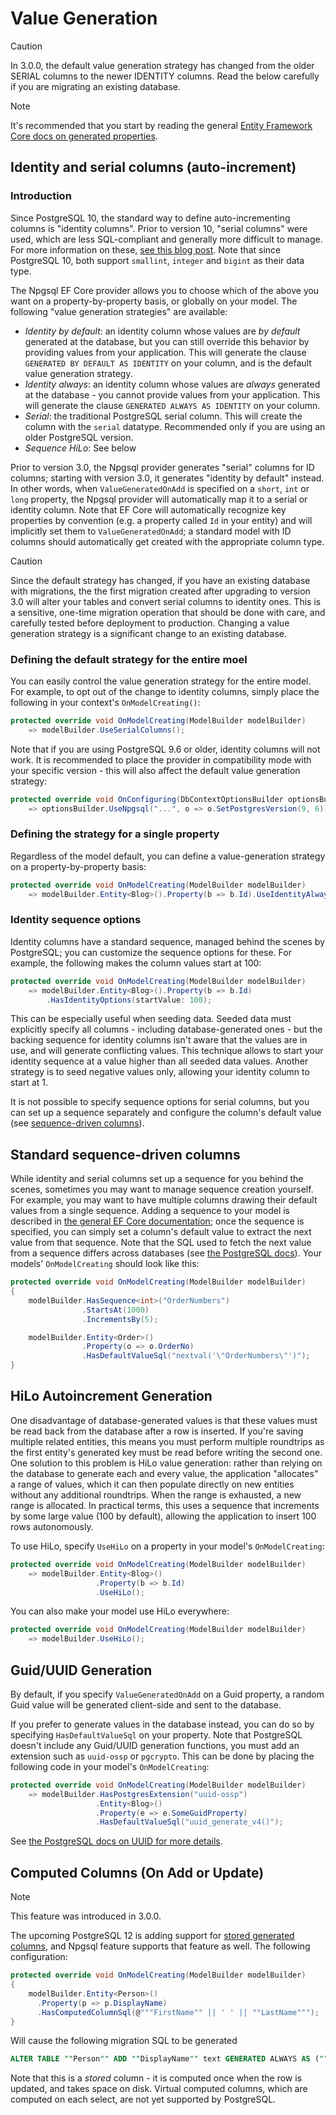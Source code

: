# Value Generation

> [!CAUTION]
> In 3.0.0, the default value generation strategy has changed from the older SERIAL columns to the newer IDENTITY columns. Read the below carefully if you are migrating an existing database.

> [!NOTE]
> It's recommended that you start by reading the general [Entity Framework Core docs on generated properties](https://docs.microsoft.com/en-us/ef/core/modeling/generated-properties).

## Identity and serial columns (auto-increment)

### Introduction

Since PostgreSQL 10, the standard way to define auto-incrementing columns is "identity columns". Prior to version 10, "serial columns" were used, which are less SQL-compliant and generally more difficult to manage. For more information on these, [see this blog post](https://blog.2ndquadrant.com/postgresql-10-identity-columns/). Note that since PostgreSQL 10, both support `smallint`, `integer` and `bigint` as their data type.

The Npgsql EF Core provider allows you to choose which of the above you want on a property-by-property basis, or globally on your model. The following "value generation strategies" are available:

* *Identity by default*: an identity column whose values are *by default* generated at the database, but you can still override this behavior by providing values from your application. This will generate the clause `GENERATED BY DEFAULT AS IDENTITY` on your column, and is the default value generation strategy.
* *Identity always*: an identity column whose values are *always* generated at the database - you cannot provide values from your application. This will generate the clause `GENERATED ALWAYS AS IDENTITY` on your column.
* *Serial*: the traditional PostgreSQL serial column. This will create the column with the `serial` datatype. Recommended only if you are using an older PostgreSQL version.
* *Sequence HiLo*: See below

Prior to version 3.0, the Npgsql provider generates "serial" columns for ID columns; starting with version 3.0, it generates "identity by default" instead. In other words, when `ValueGeneratedOnAdd` is specified on a `short`, `int` or `long` property, the Npgsql provider will automatically map it to a serial or identity column. Note that EF Core will automatically recognize key properties by convention (e.g. a property called `Id` in your entity) and will implicitly set them to `ValueGeneratedOnAdd`; a standard model with ID columns should automatically get created with the appropriate column type.

> [!CAUTION]
> Since the default strategy has changed, if you have an existing database with migrations, the the first migration created after upgrading to version 3.0 will alter your tables and convert serial columns to identity ones. This is a sensitive, one-time migration operation that should be done with care, and carefully tested before deployment to production. Changing a value generation strategy is a significant change to an existing database.

### Defining the default strategy for the entire moel

You can easily control the value generation strategy for the entire model. For example, to opt out of the change to identity columns, simply place the following in your context's `OnModelCreating()`:

```c#
protected override void OnModelCreating(ModelBuilder modelBuilder)
    => modelBuilder.UseSerialColumns();
```

Note that if you are using PostgreSQL 9.6 or older, identity columns will not work. It is recommended to place the provider in compatibility mode with your specific version - this will also affect the default value generation strategy:

```c#
protected override void OnConfiguring(DbContextOptionsBuilder optionsBuilder)
    => optionsBuilder.UseNpgsql("...", o => o.SetPostgresVersion(9, 6));
```

### Defining the strategy for a single property

Regardless of the model default, you can define a value-generation strategy on a property-by-property basis:

```c#
protected override void OnModelCreating(ModelBuilder modelBuilder)
    => modelBuilder.Entity<Blog>().Property(b => b.Id).UseIdentityAlwaysColumn();
```

### Identity sequence options

Identity columns have a standard sequence, managed behind the scenes by PostgreSQL; you can customize the sequence options for these. For example, the following makes the column values start at 100:

```c#
protected override void OnModelCreating(ModelBuilder modelBuilder)
    => modelBuilder.Entity<Blog>().Property(b => b.Id)
        .HasIdentityOptions(startValue: 100);
```

This can be especially useful when seeding data. Seeded data must explicitly specify all columns - including database-generated ones - but the backing sequence for identity columns isn't aware that the values are in use, and will generate conflicting values. This technique allows to start your identity sequence at a value higher than all seeded data values. Another strategy is to seed negative values only, allowing your identity column to start at 1.

It is not possible to specify sequence options for serial columns, but you can set up a sequence separately and configure the column's default value (see [sequence-driven columns](#standard-sequence-driven-columns)).

## Standard sequence-driven columns

While identity and serial columns set up a sequence for you behind the scenes, sometimes you may want to manage sequence creation yourself. For example, you may want to have multiple columns drawing their default values from a single sequence. Adding a sequence to your model is described in [the general EF Core documentation](https://docs.microsoft.com/ef/core/modeling/relational/sequences); once the sequence is specified, you can simply set a column's default value to extract the next value from that sequence. Note that the SQL used to fetch the next value from a sequence differs across databases (see [the PostgreSQL docs](https://www.postgresql.org/docs/current/static/functions-sequence.html)). Your models' `OnModelCreating` should look like this:

```c#
protected override void OnModelCreating(ModelBuilder modelBuilder)
{
    modelBuilder.HasSequence<int>("OrderNumbers")
                .StartsAt(1000)
                .IncrementsBy(5);

    modelBuilder.Entity<Order>()
                .Property(o => o.OrderNo)
                .HasDefaultValueSql("nextval('\"OrderNumbers\"')");
}
```

## HiLo Autoincrement Generation

One disadvantage of database-generated values is that these values must be read back from the database after a row is inserted. If you're saving multiple related entities, this means you must perform multiple roundtrips as the first entity's generated key must be read before writing the second one. One solution to this problem is HiLo value generation: rather than relying on the database to generate each and every value, the application "allocates" a range of values, which it can then populate directly on new entities without any additional roundtrips. When the range is exhausted, a new range is allocated. In practical terms, this uses a sequence that increments by some large value (100 by default), allowing the application to insert 100 rows autonomously.

To use HiLo, specify `UseHiLo` on a property in your model's `OnModelCreating`:

```c#
protected override void OnModelCreating(ModelBuilder modelBuilder)
    => modelBuilder.Entity<Blog>()
                   .Property(b => b.Id)
                   .UseHiLo();
```

You can also make your model use HiLo everywhere:

```c#
protected override void OnModelCreating(ModelBuilder modelBuilder)
    => modelBuilder.UseHiLo();
```

## Guid/UUID Generation

By default, if you specify `ValueGeneratedOnAdd` on a Guid property, a random Guid value will be generated client-side and sent to the database.

If you prefer to generate values in the database instead, you can do so by specifying `HasDefaultValueSql` on your property. Note that PostgreSQL doesn't include any Guid/UUID generation functions, you must add an extension such as `uuid-ossp` or `pgcrypto`. This can be done by placing the following code in your model's `OnModelCreating`:

```c#
protected override void OnModelCreating(ModelBuilder modelBuilder)
    => modelBuilder.HasPostgresExtension("uuid-ossp")
                   .Entity<Blog>()
                   .Property(e => e.SomeGuidProperty)
                   .HasDefaultValueSql("uuid_generate_v4()");
```

See [the PostgreSQL docs on UUID for more details](https://www.postgresql.org/docs/current/static/datatype-uuid.html).

## Computed Columns (On Add or Update)

> [!NOTE]
> This feature was introduced in 3.0.0.

The upcoming PostgreSQL 12 is adding support for [stored generated columns](https://www.postgresql.org/docs/12/ddl-generated-columns.html), and Npgsql feature supports that feature as well. The following configuration:

```c#
protected override void OnModelCreating(ModelBuilder modelBuilder)
{
    modelBuilder.Entity<Person>()
      .Property(p => p.DisplayName)
      .HasComputedColumnSql(@"""FirstName"" || ' ' || ""LastName""");
}
```

Will cause the following migration SQL to be generated

```sql
ALTER TABLE ""Person"" ADD ""DisplayName"" text GENERATED ALWAYS AS (""FirstName"" || ' ' || ""LastName"") STORED;
```

Note that this is a *stored* column - it is computed once when the row is updated, and takes space on disk. Virtual computed columns, which are computed on each select, are not yet supported by PostgreSQL.